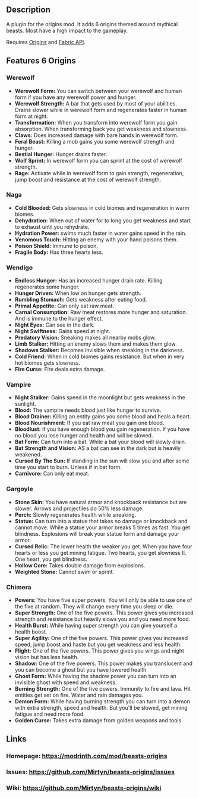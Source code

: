 ## Description
A plugin for the origins mod. It adds 6 origins themed around mythical beasts. Most have a high impact to the gameplay.

Requires [Origins](https://www.curseforge.com/minecraft/mc-mods/origins) and [Fabric API](https://www.curseforge.com/minecraft/mc-mods/fabric-api).
## Features 6 Origins
### Werewolf
- **Werewolf Form:** You can switch between your werewolf and human form if you have any werewolf power and hunger.
- **Werewolf Strength:** A bar that gets used by most of your abilities. Drains slower while in werewolf form and regenerates faster in human form at night.
- **Transformation:** When you transform into werewolf form you gain absorption. When transforming back you get weakness and slowness.
- **Claws:** Does increased damage with bare hands in werewolf form.
- **Feral Beast:** Killing a mob gains you some werewolf strength and hunger.
- **Bestial Hunger:** Hunger drains faster.
- **Wolf Sprint:** In werewolf form you can sprint at the cost of werewolf strength.
- **Rage:** Activate while in werewolf form to gain strength, regeneration, jump boost and resistance at the cost of werewolf strength.
### Naga
- **Cold Blooded:** Gets slowness in cold biomes and regeneration in warm biomes.
- **Dehydration:** When out of water for to long you get weakness and start to exhaust until you rehydrate.
- **Hydration Power:** swims much faster in water gains speed in the rain.
- **Venomous Touch:** Hitting an enemy with your hand poisons them.
- **Poison Shield:** Immune to poison.
- **Fragile Body:** Has three hearts less.
### Wendigo
- **Endless Hunger:** Has an increased hunger drain rate. Killing regenerates some hunger.
- **Hunger Driven:** When low on hunger gets strength.
- **Rumbling Stomach:** Gets weakness after eating food.
- **Primal Appetite:** Can only eat raw meat.
- **Carnal Consumption:** Raw meat restores more hunger and saturation. And is immune to the hunger effect.
- **Night Eyes:** Can see in the dark.
- **Night Swiftness:** Gains speed at night.
- **Predatory Vision:** Sneaking makes all nearby mobs glow.
- **Limb Stalker:** Hitting an enemy slows them and makes them glow.
- **Shadows Stalker:** Becomes invisible when sneaking in the darkness.
- **Cold Friend:** When in cold biomes gains resistance. But when in very hot biomes gets slowness.
- **Fire Curse:** Fire deals extra damage.
### Vampire
- **Night Stalker:** Gains speed in the moonlight but gets weakness in the sunlight.
- **Blood:** The vampire needs blood just like hunger to survive.
- **Blood Drainer:** Killing an entity gains you some blood and heals a heart.
- **Blood Nourishment:** If you eat raw meat you gain one blood.
- **Bloodlust:** If you have enough blood you gain regeneration. If you have no blood you lose hunger and health and will be slowed.
- **Bat Form:** Can turn into a bat. While a bat your blood will slowly drain.
- **Bat Strength and Vision:** AS a bat can see in the dark but is heavily weakened.
- **Cursed By The Sun:** If standing in the sun will slow you and after some time you start to burn. Unless if in bat form.
- **Carnivore:** Can only eat meat.
### Gargoyle
- **Stone Skin:** You have natural armor and knockback resistance but are slower. Arrows and projectiles do 50% less damage.
- **Perch:** Slowly regenerates health while sneaking.
- **Statue:** Can turn into a statue that takes no damage or knockback and cannot move. While a statue your armor breaks 5 times as fast. You get blindness. Explosions will break your statue form and damage your armor.
- **Cursed Relic:** The lower health the weaker you get. When you have four hearts or less you get mining fatigue. Two hearts, you get slowness II. One heart, you get blindness.
- **Hollow Core:** Takes double damage from explosions.
- **Weighted Stone:** Cannot swim or sprint.
### Chimera
- **Powers:** You have five super powers. You will only be able to use one of the five at random. They will change every time you sleep or die.
- **Super Strength:** One of the five powers. This power gives you increased strength and resistance but heavily slows you and you need more food.
- **Health Burst:** While having super strength you can give yourself a health boost.
- **Super Agility:** One of the five powers. This power gives you increased speed, jump boost and haste but you get weakness and less health.
- **Flight:** One of the five powers. This power gives you wings and night vision but has less health.
- **Shadow:** One of the five powers. This power makes you translucent and you can become a ghost but you have lowered health.
- **Ghost Form:** While having the shadow power you can turn into an invisible ghost with speed and weakness.
- **Burning Strength:** One of the five powers. Immunity to fire and lava. Hit entities get set on fire. Water and rain damages you.
- **Demon Form:** While having burning strength you can turn into a demon with extra strength, speed and health. But you'll be slowed, get mining fatigue and need more food.
- **Golden Curse:** Takes extra damage from golden weapons and tools.

## Links
### Homepage: https://modrinth.com/mod/beasts-origins
### Issues: https://github.com/Mirtyn/beasts-origins/issues
### Wiki: https://github.com/Mirtyn/beasts-origins/wiki